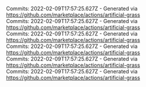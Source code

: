 Commits: 2022-02-09T17:57:25.627Z - Generated via https://github.com/marketplace/actions/artificial-grass
<br>
Commits: 2022-02-09T17:57:25.627Z - Generated via https://github.com/marketplace/actions/artificial-grass
<br>
Commits: 2022-02-09T17:57:25.627Z - Generated via https://github.com/marketplace/actions/artificial-grass
<br>
Commits: 2022-02-09T17:57:25.627Z - Generated via https://github.com/marketplace/actions/artificial-grass
<br>
Commits: 2022-02-09T17:57:25.627Z - Generated via https://github.com/marketplace/actions/artificial-grass
<br>
Commits: 2022-02-09T17:57:25.627Z - Generated via https://github.com/marketplace/actions/artificial-grass
<br>
